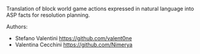 Translation of block world game actions expressed in natural language into ASP facts for resolution planning.

Authors:

- Stefano Valentini https://github.com/valent0ne
- Valentina Cecchini https://github.com/Nimerya
